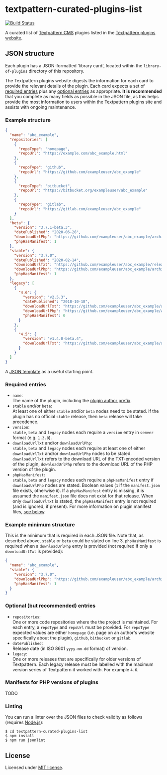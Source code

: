 # textpattern-curated-plugins-list

[![Build Status](https://travis-ci.com/textpattern/textpattern-curated-plugins-list.svg?branch=master)](https://travis-ci.com/textpattern/textpattern-curated-plugins-list)

A curated list of [Textpattern CMS](https://textpattern.com) plugins listed in the [Textpattern plugins website](https://github.com/textpattern/textpattern-plugins-website).

## JSON structure

Each plugin has a JSON-formatted 'library card', located within the `library-of-plugins` directory of this repository.

The Textpattern plugins website digests the information for each card to provide the relevant details of the plugin. Each card expects a set of [required entries](#required-entries) plus any [optional entries](#optional-entries) as appropriate. **It is recommended** that you complete as many fields as possible in the JSON file, as this helps provide the most information to users within the Textpattern plugins site and assists with ongoing maintenance.

### Example structure

```JSON
{
  "name": "abc_example",
  "repositories": [
    {
      "repoType": "homepage",
      "repoUrl": "https://example.com/abc_example.html"
    },
    {
      "repoType": "github",
      "repoUrl": "https://github.com/exampleuser/abc_example"
    },
    {
      "repoType": "bitbucket",
      "repoUrl": "https://bitbucket.org/exampleuser/abc_example"
    },
    {
      "repoType": "gitlab",
      "repoUrl": "https://gitlab.com/exampleuser/abc_example"
    }
  ],
  "beta": {
    "version": "3.7.1-beta.3",
    "datePublished": "2020-06-26",
    "downloadUrlPhp": "https://github.com/exampleuser/abc_example/archive/3.7.1-beta.3.zip",
    "phpHasManifest": 1
  },
  "stable": {
    "version": "3.7.0",
    "datePublished": "2020-02-14",
    "downloadUrlTxt": "https://github.com/exampleuser/abc_example/releases/download/3.7.0/abc_example_v3.7.0.txt",
    "downloadUrlPhp": "https://github.com/exampleuser/abc_example/archive/3.7.0.zip",
    "phpHasManifest": 1
  },
  "legacy": [
    {
      "4.6": {
        "version": "v2.5.3",
        "datePublished": "2018-10-18",
        "downloadUrlTxt": "https://github.com/exampleuser/abc_example/archive/v2.5.3.txt",
        "downloadUrlPhp": "https://github.com/exampleuser/abc_example/archive/v2.5.3.tar.gz",
        "phpHasManifest": 0
      }
    },
    {
      "4.5": {
        "version": "v1.4.0-beta.4",
        "downloadUrlTxt": "https://github.com/exampleuser/abc_example/archive/v1.4.0-beta.4_zip.txt"
      }
    }
  ]
}
```

A [JSON template](https://raw.githubusercontent.com/textpattern/textpattern-curated-plugins-list/master/template.json) as a useful starting point.

### Required entries

* `name`:\
  The name of the plugin, including the [plugin author prefix](https://docs.textpattern.com/brand/author-prefixes-and-registration).
* `stable` and/or `beta`:\
  At least one of either `stable` and/or `beta` nodes need to be stated. If the plugin has no official `stable` release, then `beta` release will take precedence.
* `version`:\
  `stable`, `beta` and `legacy` nodes each require a `version` entry in `semver` format (e.g. `1.3.8`).
* `downloadUrlTxt` and/or `downloadUrlPhp`:\
  `stable`, `beta` and `legacy` nodes each require at least one of either `downloadUrlTxt` and/or `downloadUrlPhp` nodes to be stated. `downloadUrlTxt` refers to the download URL of the TXT-encoded version of the plugin, `downloadUrlPhp` refers to the download URL of the PHP version of the plugin.
* `phpHasManifest`:\
  `stable`, `beta` and `legacy` nodes each require a `phpHasManifest` entry if `downloadUrlPhp` nodes are stated. Boolean values (`1` if the `manifest.json` file exists, otherwise `0`). If a `phpHasManifest` entry is missing, it is assumed the `manifest.json` file does not exist for that release. When only `downloadUrlTxt` is stated, the `phpHasManifest` entry is not required (and is ignored, if present). For more information on plugin manifest files, [see below](#manifests-for-php-versions-of-plugins).

### Example minimum structure

This is the minimum that is required in each JSON file. Note that, as described above, `stable` or `beta` could be stated on line 3. `phpHasManifest` is required when a `downloadUrlPhp` entry is provided (not required if only a `downloadUrlTxt` is provided):

```JSON
{
  "name": "abc_example",
  "stable": {
    "version": "3.7.0",
    "downloadUrlPhp": "https://github.com/exampleuser/abc_example/archive/3.7.0.zip",
    "phpHasManifest": 1
  }
}
```

### Optional (but recommended) entries

* `repositories`:\
  One or more code repositories where the the project is maintained. For each entry, a `repoType` and `repoUrl` must be provided. For `repoType` expected values are either `homepage` (i.e. page on an author's website specifically about the plugin), `github`, `bitbucket` or `gitlab`.
* `datePublished`:\
  Release date (in ISO 8601 `yyyy-mm-dd` format) of version.
* `legacy`:\
  One or more releases that are specifically for older versions of Textpattern. Each legacy release must be labelled with the maximum version series of Textpattern it worked with. For example `4.6`.

### Manifests for PHP versions of plugins

TODO

### Linting

You can run a linter over the JSON files to check validity as follows (requires [Node.js](https://nodejs.org/)):

```ShellSession
$ cd textpattern-curated-plugins-list
$ npm install
$ npm run jsonlint
```

## License

Licensed under [MIT license](https://github.com/textpattern/textpattern-curated-plugins-list/blob/master/LICENSE).
